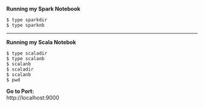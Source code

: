 
**Running my Spark Notebook**
```
$ type sparkdir
$ type sparknb
```
---

**Running my Scala Notebok**
```
$ type scaladir
$ type scalanb
$ scalanb
$ scaladir
$ scalanb
$ pwd
```
**Go to Port:**  
http://localhost:9000
 
